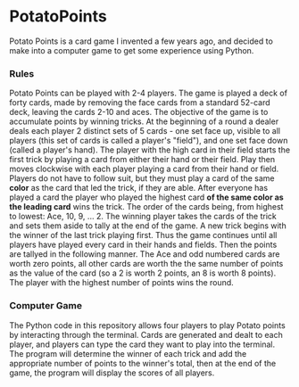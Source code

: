 # PotatoPoints
Potato Points is a card game I invented a few years ago, and decided to make into a computer game to get some experience using Python.

### Rules
Potato Points can be played with 2-4 players. The game is played a deck of forty cards, made by removing the face cards from a standard 52-card deck,
leaving the cards 2-10 and aces. The objective of the game is to accumulate points by winning tricks. At the beginning of a round a dealer
deals each player 2 distinct sets of 5 cards - one set face up, visible to all players (this set of cards is called a player's "field"),
and one set face down (called a player's hand). The player with the high card in their field starts the first trick by playing a card from either their
hand or their field. Play then moves clockwise with each player playing a card from their hand or field. Players do not have to follow suit, but they must
play a card of the same **color** as the card that led the trick, if they are able. After everyone has played a card the player who played the 
highest card **of the same color as the leading card** wins the trick. The order of the cards being, from highest to lowest: Ace, 10, 9, ... 2. The winning player takes
the cards of the trick and sets them aside to tally at the end of the game. A new trick begins with the winner of the last trick playing first. Thus the game continues 
until all players have played every card in their hands and fields. Then the points are tallyed in the following manner. The Ace and odd numbered cards
are worth zero points, all other cards are worth the the same number of points as the value of the card (so a 2 is worth 2 points, an 8 is worth 8 points).
The player with the highest number of points wins the round.

### Computer Game
The Python code in this repository allows four players to play Potato points by interacting through the terminal. Cards are generated and dealt to each player,
and players can type the card they want to play into the terminal. The program will determine the winner of each trick and add the appropriate number of points
to the winner's total, then at the end of the game, the program will display the scores of all players.
